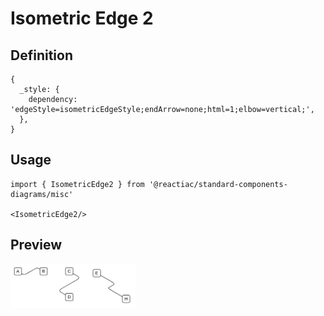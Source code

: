 # Isometric Edge 2

## Definition

```
{
  _style: { 
    dependency: 'edgeStyle=isometricEdgeStyle;endArrow=none;html=1;elbow=vertical;',
  },
}
```

## Usage

```
import { IsometricEdge2 } from '@reactiac/standard-components-diagrams/misc'

<IsometricEdge2/>
```

## Preview

<img src="./isometric-edge-2.png" width="200"/>
